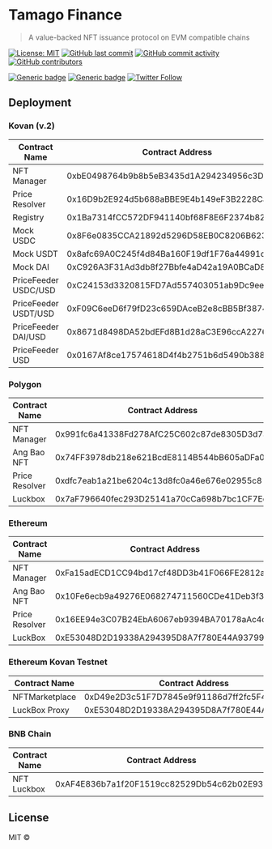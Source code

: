# Tamago Finance

> A value-backed NFT issuance protocol on EVM compatible chains

[![License: MIT](https://img.shields.io/badge/License-MIT-yellow.svg)](https://opensource.org/licenses/MIT)
[![GitHub last commit](https://img.shields.io/github/last-commit/tamago-finance/tamago-finance)](https://github.com/tamago-finance/tamago-finance/commits/main)
[![GitHub commit activity](https://img.shields.io/github/commit-activity/m/tamago-finance/tamago-finance)](https://github.com/tamago-finance/tamago-finance/commits/main)
[![GitHub contributors](https://img.shields.io/github/contributors-anon/tamago-finance/tamago-finance)](https://github.com/tamago-finance/tamago-finance/graphs/contributors)

[![Generic badge](https://img.shields.io/badge/homepage-view-red.svg)](https://tamago.finance/)
[![Generic badge](https://img.shields.io/badge/discord-join-green.svg)](https://discord.gg/78fax5dPqk)
[![Twitter Follow](https://img.shields.io/twitter/follow/tamagofinance?label=follow%20%40tamagofinance&style=social)](https://twitter.com/tamagofinance)

## Deployment

### Kovan (v.2)

Contract Name | Contract Address 
--- | --- 
NFT Manager | 0xbE0498764b9b8b5eB3435d1A294234956c3DdDB0
Price Resolver | 0x16D9b2E924d5b688aBBE9E4b149eF3B2228CaEaa
Registry | 0x1Ba7314fCC572DF941140bf68F8E6F2374b8213B
Mock USDC | 0x8F6e0835CCA21892d5296D58EB0C8206B623BF2B
Mock USDT | 0x8afc69A0C245f4d84Ba160F19df1F76a44991d65
Mock DAI | 0xC926A3F31Ad3db8f27Bbfe4aD42a19A0BCaD8059
PriceFeeder USDC/USD | 0xC24153d3320815FD7Ad557403051ab9Dc9ee7046
PriceFeeder USDT/USD | 0xF09C6eeD6f79fD23c659DAceB2e8cBB5Bf3874Df
PriceFeeder DAI/USD | 0x8671d8498DA52bdEFd8B1d28aC3E96ccA2276285
PriceFeeder USD | 0x0167Af8ce17574618D4f4b2751b6d5490b388F5d

### Polygon

Contract Name | Contract Address 
--- | --- 
NFT Manager | 0x991fc6a41338Fd278AfC25C602c87de8305D3d7a
Ang Bao NFT | 0x74FF3978db218e621BcdE8114B544bB605aDFa08 
Price Resolver | 0xdfc7eab1a21be6204c13d8fc0a46e676e02955c8
Luckbox | 0x7aF796640fec293D25141a70cCa698b7bc1CF7Ec

### Ethereum

Contract Name | Contract Address 
--- | --- 
NFT Manager | 0xFa15adECD1CC94bd17cf48DD3b41F066FE2812a7
Ang Bao NFT | 0x10Fe6ecb9a49276E068274711560CDe41Deb3f34 
Price Resolver | 0x16EE94e3C07B24EbA6067eb9394BA70178aAc4c0
LuckBox | 0xE53048D2D19338A294395D8A7f780E44A9379925

### Ethereum Kovan Testnet

Contract Name | Contract Address 
--- | --- 
NFTMarketplace | 0xD49e2D3c51F7D7845e9f91186d7ff2fc5F48b771
LuckBox Proxy | 0xE53048D2D19338A294395D8A7f780E44A9379925


### BNB Chain

Contract Name | Contract Address 
--- | --- 
NFT Luckbox | 0xAF4E836b7a1f20F1519cc82529Db54c62b02E93c

## License

MIT ©
